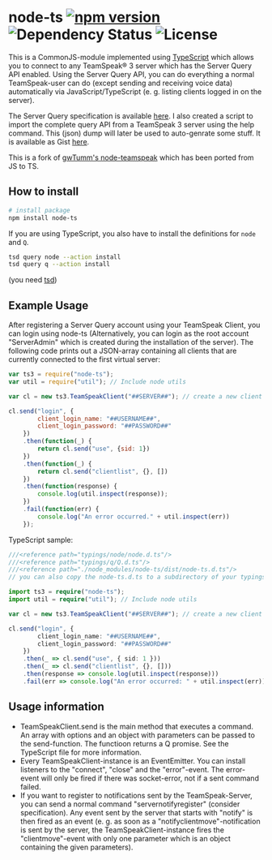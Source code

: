 # node-ts [![npm version](https://badge.fury.io/js/node-ts.svg)](http://badge.fury.io/js/node-ts) ![Dependency Status](https://david-dm.org/nikeee/node-ts.svg) ![License](https://img.shields.io/npm/l/node-ts.svg)

This is a CommonJS-module implemented using [TypeScript](http://typescriptlang.org) which allows you to connect to any TeamSpeak® 3 server which has the Server Query API enabled. Using the Server Query API, you can do everything a normal TeamSpeak-user can do (except sending and receiving voice data) automatically via JavaScript/TypeScript (e. g. listing clients logged in on the server).

The Server Query specification is available [here](http://media.teamspeak.com/ts3_literature/TeamSpeak%203%20Server%20Query%20Manual.pdf). I also created a script to import the complete query API from a TeamSpeak 3 server using the help command. This (json) dump will later be used to auto-genrate some stuff. It is available as Gist [here](https://gist.github.com/nikeee/71e71439dd91999a3692).

This is a fork of [gwTumm's node-teamspeak](https://github.com/gwTumm/node-teamspeak) which has been ported from JS to TS.

How to install
---------------
```bash
# install package
npm install node-ts
```
If you are using TypeScript, you also have to install the definitions for `node` and `Q`.
```bash
tsd query node --action install
tsd query q --action install
```
(you need [tsd](http://definitelytyped.org/tsd))

Example Usage
----------------

After registering a Server Query account using your TeamSpeak Client, you
can login using node-ts (Alternatively, you can login as the root
account "ServerAdmin" which is created during the installation of the
server). The following code prints out a JSON-array containing all
 clients that are currently connected to the first virtual server:

```JavaScript
var ts3 = require("node-ts");
var util = require("util"); // Include node utils

var cl = new ts3.TeamSpeakClient("##SERVER##"); // create a new client

cl.send("login", {
		client_login_name: "##USERNAME##",
		client_login_password: "##PASSWORD##"
	})
	.then(function(_) {
		return cl.send("use", {sid: 1})
	})
	.then(function(_) {
		return cl.send("clientlist", {}, [])
	})
	.then(function(response) {
		console.log(util.inspect(response));
	})
	.fail(function(err) {
		console.log("An error occurred." + util.inspect(err))
	});
```

TypeScript sample:

```TypeScript
///<reference path="typings/node/node.d.ts"/>
///<reference path="typings/q/Q.d.ts"/>
///<reference path="./node_modules/node-ts/dist/node-ts.d.ts"/>
// you can also copy the node-ts.d.ts to a subdirectory of your typings folder

import ts3 = require("node-ts");
import util = require("util"); // Include node utils

var cl = new ts3.TeamSpeakClient("##SERVER##"); // create a new client

cl.send("login", {
		client_login_name: "##USERNAME##",
		client_login_password: "##PASSWORD##"
	})
	.then(_ => cl.send("use", { sid: 1 }))
	.then(_ => cl.send("clientlist", {}, []))
	.then(response => console.log(util.inspect(response)))
	.fail(err => console.log("An error occurred: " + util.inspect(err)));
```

Usage information
-----------------

* TeamSpeakClient.send is the main method that executes a command. An array
with options and an object with parameters can be passed to the send-function.
The functioon returns a Q promise. See the TypeScript file for more information.
* Every TeamSpeakClient-instance is an EventEmitter. You can install
listeners to the "connect", "close" and the "error"-event. The error-event
will only be fired if there was socket-error, not if a sent command failed.
* If you want to register to notifications sent by the TeamSpeak-Server,
you can send a normal command "servernotifyregister" (consider specification).
Any event sent by the server that starts with "notify" is then fired as
an event (e. g. as soon as a "notifyclientmove"-notification is sent by the server,
the TeamSpeakClient-instance fires the "clientmove"-event with only
one parameter which is an object containing the given parameters).
